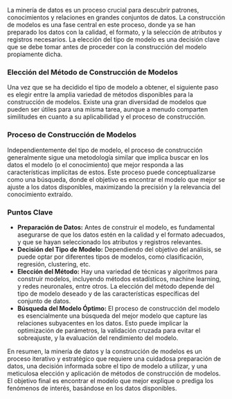 La minería de datos es un proceso crucial para descubrir patrones, conocimientos y relaciones en grandes conjuntos de datos. La construcción de modelos es una fase central en este proceso, donde ya se han preparado los datos con la calidad, el formato, y la selección de atributos y registros necesarios. La elección del tipo de modelo es una decisión clave que se debe tomar antes de proceder con la construcción del modelo propiamente dicha.

### Elección del Método de Construcción de Modelos

Una vez que se ha decidido el tipo de modelo a obtener, el siguiente paso es elegir entre la amplia variedad de métodos disponibles para la construcción de modelos. Existe una gran diversidad de modelos que pueden ser útiles para una misma tarea, aunque a menudo comparten similitudes en cuanto a su aplicabilidad y el proceso de construcción.

### Proceso de Construcción de Modelos

Independientemente del tipo de modelo, el proceso de construcción generalmente sigue una metodología similar que implica buscar en los datos el modelo (o el conocimiento) que mejor responda a las características implícitas de estos. Este proceso puede conceptualizarse como una búsqueda, donde el objetivo es encontrar el modelo que mejor se ajuste a los datos disponibles, maximizando la precisión y la relevancia del conocimiento extraído.

### Puntos Clave

- **Preparación de Datos:** Antes de construir el modelo, es fundamental asegurarse de que los datos estén en la calidad y el formato adecuados, y que se hayan seleccionado los atributos y registros relevantes.
- **Decisión del Tipo de Modelo:** Dependiendo del objetivo del análisis, se puede optar por diferentes tipos de modelos, como clasificación, regresión, clustering, etc.
- **Elección del Método:** Hay una variedad de técnicas y algoritmos para construir modelos, incluyendo métodos estadísticos, machine learning, y redes neuronales, entre otros. La elección del método depende del tipo de modelo deseado y de las características específicas del conjunto de datos.
- **Búsqueda del Modelo Óptimo:** El proceso de construcción del modelo es esencialmente una búsqueda del mejor modelo que capture las relaciones subyacentes en los datos. Esto puede implicar la optimización de parámetros, la validación cruzada para evitar el sobreajuste, y la evaluación del rendimiento del modelo.

En resumen, la minería de datos y la construcción de modelos es un proceso iterativo y estratégico que requiere una cuidadosa preparación de datos, una decisión informada sobre el tipo de modelo a utilizar, y una meticulosa elección y aplicación de métodos de construcción de modelos. El objetivo final es encontrar el modelo que mejor explique o prediga los fenómenos de interés, basándose en los datos disponibles.